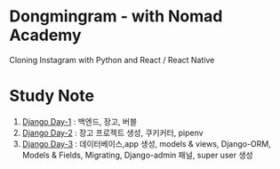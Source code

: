 # Dongmingram - with Nomad Academy
Cloning Instagram with Python and React / React Native

# Study Note
1. [Django Day-1](./note/Day_1.md) : 백엔드, 장고, 버블
2. [Django Day-2](./note/Day_2.md) : 장고 프로젝트 생성, 쿠키커터, pipenv
3. [Django Day-3](./note/Day_3.md) : 데이터베이스,app 생성, models & views, Django-ORM, Models & Fields, Migrating, Django-admin 패널, super user 생성